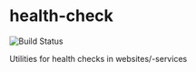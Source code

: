 # health-check

![Build Status](https://travis-ci.org/h2non/imaginary.png)

Utilities for health checks in websites/-services
